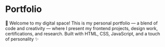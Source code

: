 # Portfolio
🚀 Welcome to my digital space! This is my personal portfolio — a blend of code and creativity — where I present my frontend projects, design work, certifications, and research. Built with HTML, CSS, JavaScript, and a touch of personality ✨
